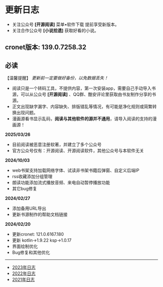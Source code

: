 # 更新日志

* 关注公众号 **[开源阅读]** 菜单•软件下载 提前享受新版本。
* 关注合作公众号 **[小说拾遗]** 获取好看的小说。

## cronet版本: 139.0.7258.32

## **必读**

【温馨提醒】 *更新前一定要做好备份，以免数据丢失！*

* 阅读只是一个转码工具，不提供内容，第一次安装app，需要自己手动导入书源，可以从公众号 **[开源阅读]**
  、QQ群、酷安评论里获取由书友制作分享的书源。
* 正文出现缺字漏字、内容缺失、排版错乱等情况，有可能是净化规则或简繁转换出现问题。
* 漫画源看书显示乱码，**阅读与其他软件的源并不通用**，请导入阅读的支持的漫画源！

**2025/03/26**
* 目前阅读被恶意注册软著，并建立了多个公众号
* 官方公众号仅有：开源阅读、开源阅读软件，其他公众号与本软件无关

**2024/10/03**
* web书架支持加载网络字体、试读非书架书籍后弹窗、自定义后端IP
* rss收藏添加分组管理
* 朗读功能添加流式播放音频、来电自动暂停播放功能
* 其它bug修复

**2024/02/27**
* 添加备用URL导出
* 更新书源制作的帮助文档链接

**2024/02/20**
* 更新cronet: 121.0.6167.180
* 更新 kotlin->1.9.22 ksp->1.0.17
* 界面绘制优化
* Bug修复和其他优化

----

* [2023年日志](https://github.com/gedoor/legado/blob/record2023/app/src/main/assets/updateLog.md)
* [2022年日志](https://github.com/gedoor/legado/blob/record2022/app/src/main/assets/updateLog.md)
* [2021年日志](https://github.com/gedoor/legado/blob/record2021/app/src/main/assets/updateLog.md)
